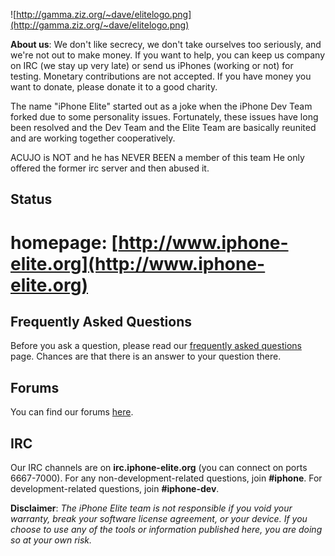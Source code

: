 ![http://gamma.ziz.org/~dave/elitelogo.png](http://gamma.ziz.org/~dave/elitelogo.png)


**About us**: We don't like secrecy, we don't take ourselves too seriously, and we're not out to make money. If you want to help, you can keep us company on IRC (we stay up very late) or send us iPhones (working or not) for testing. Monetary contributions are not accepted. If you have money you want to donate, please donate it to a good charity.

The name "iPhone Elite" started out as a joke when the iPhone Dev Team forked due to some personality issues. Fortunately, these issues have long been resolved and the Dev Team and the Elite Team are basically reunited and are working together cooperatively.

ACUJO is NOT and he has NEVER BEEN a member of this team
He only offered the former irc server and then abused it.


## Status ##

# homepage: [http://www.iphone-elite.org](http://www.iphone-elite.org) #

## Frequently Asked Questions ##

Before you ask a question, please read our [frequently asked questions](FAQ.md) page. Chances are that there is an answer to your question there.

## Forums ##

You can find our forums [here](http://rdgaccess.com/iphone-elite).

## IRC ##

Our IRC channels are on **irc.iphone-elite.org** (you can connect on ports 6667-7000). For any non-development-related questions, join **#iphone**. For development-related questions, join **#iphone-dev**.

**Disclaimer**: _The iPhone Elite team is not responsible if you void your warranty, break your software license agreement, or your device. If you choose to use any of the tools or information published here, you are doing so at your own risk._